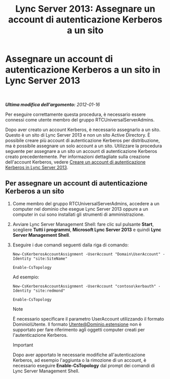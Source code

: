 ﻿---
title: 'Lync Server 2013: Assegnare un account di autenticazione Kerberos a un sito'
TOCTitle: Assegnare un account di autenticazione Kerberos a un sito
ms:assetid: 3d9c587c-c8b8-4f81-8ed9-1458a31fc292
ms:mtpsurl: https://technet.microsoft.com/it-it/library/Gg425901(v=OCS.15)
ms:contentKeyID: 49300288
ms.date: 08/24/2015
mtps_version: v=OCS.15
ms.translationtype: HT
---

# Assegnare un account di autenticazione Kerberos a un sito in Lync Server 2013

 

_**Ultima modifica dell'argomento:** 2012-01-16_

Per eseguire correttamente questa procedura, è necessario essere connessi come utente membro del gruppo RTCUniversalServerAdmins.

Dopo aver creato un account Kerberos, è necessario assegnarlo a un sito. Questo è un sito di Lync Server 2013 e non un sito Active Directory. È possibile creare più account di autenticazione Kerberos per distribuzione, ma è possibile assegnare un solo account a un sito. Utilizzare la procedura seguente per assegnare a un sito un account di autenticazione Kerberos creato precedentemente. Per informazioni dettagliate sulla creazione dell'account Kerberos, vedere [Creare un account di autenticazione Kerberos in Lync Server 2013](lync-server-2013-create-a-kerberos-authentication-account.md).

## Per assegnare un account di autenticazione Kerberos a un sito

1.  Come membro del gruppo RTCUniversalServerAdmins, accedere a un computer nel dominio che esegue Lync Server 2013 oppure a un computer in cui sono installati gli strumenti di amministrazione.

2.  Avviare Lync Server Management Shell: fare clic sul pulsante **Start**, scegliere **Tutti i programmi**, **Microsoft Lync Server 2013** e quindi **Lync Server Management Shell**.

3.  Eseguire i due comandi seguenti dalla riga di comando:
    
    ```
    New-CsKerberosAccountAssignment -UserAccount "Domain\UserAccount" -Identity "site:SiteName"
    ```
    ```
    Enable-CsTopology
    ```
    Ad esempio:
    
    ```
    New-CsKerberosAccountAssignment -UserAccount "contoso\kerbauth" -Identity "site:redmond"
    ```
    ```
    Enable-CsTopology
    ```

    > [!NOTE]
    > È necessario specificare il parametro UserAccount utilizzando il formato Dominio\Utente. Il formato Utente@Dominio.estensione non è supportato per fare riferimento agli oggetti computer creati per l'autenticazione Kerberos.

    
    > [!IMPORTANT]  
    > Dopo aver apportato le necessarie modifiche all'autenticazione Kerberos, ad esempio l'aggiunta o la rimozione di un account, è necessario eseguire <strong>Enable-CsTopology</strong> dal prompt dei comandi di Lync Server Management Shell.
